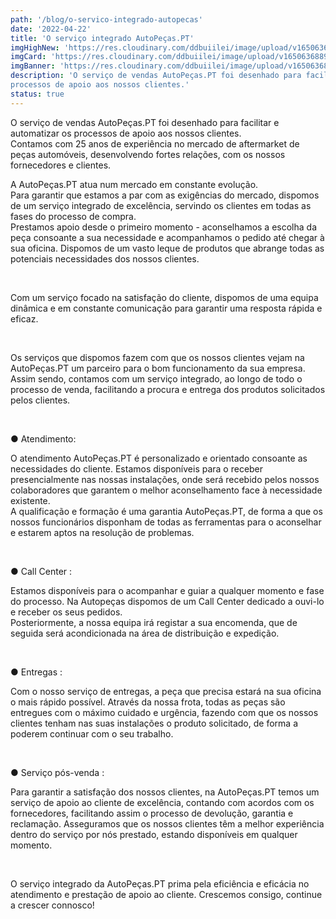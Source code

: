 ```yaml
---
path: '/blog/o-servico-integrado-autopecas'
date: '2022-04-22'
title: 'O serviço integrado AutoPeças.PT'
imgHighNew: 'https://res.cloudinary.com/ddbuiilei/image/upload/v1650636890/posts/post6/00.noticia-abril-desktop_kxklbk.jpg'
imgCard: 'https://res.cloudinary.com/ddbuiilei/image/upload/v1650636889/posts/post6/00.noticia-abril-mobile_of640m.jpg'
imgBanner: 'https://res.cloudinary.com/ddbuiilei/image/upload/v1650636890/posts/post6/00.noticia-abril-desktop_kxklbk.jpg'
description: 'O serviço de vendas AutoPeças.PT foi desenhado para facilitar e automatizar os 
processos de apoio aos nossos clientes.'
status: true
---
```


<div class="split">

<div>
<p>
O serviço de vendas AutoPeças.PT foi desenhado para facilitar e automatizar os 
processos de apoio aos nossos clientes. <br/>
Contamos com 25 anos de experiência no mercado de aftermarket de peças automóveis, 
desenvolvendo fortes relações, com os nossos fornecedores e clientes.
</p>

<p>
   A AutoPeças.PT atua num mercado em constante evolução.<br/>
Para garantir que estamos a par com as exigências do mercado, dispomos de um serviço integrado de 
excelência, servindo os clientes em todas as fases do processo de compra. <br/>
Prestamos apoio desde o primeiro momento - aconselhamos a escolha da peça consoante a sua 
necessidade e acompanhamos o pedido até chegar à sua oficina. Dispomos de um vasto leque de 
produtos que abrange todas as potenciais necessidades dos nossos clientes.
</p>

<br />
<p>
Com um serviço focado na satisfação do cliente, dispomos de uma equipa dinâmica e em constante 
comunicação para garantir uma resposta rápida e eficaz. 
</p>

<br />
<p>
Os serviços que dispomos fazem com que os nossos clientes vejam na AutoPeças.PT um parceiro para o 
bom funcionamento da sua empresa.  <br/>
Assim sendo, contamos com um serviço integrado, ao longo de todo o processo de venda, facilitando a 
procura e entrega dos produtos solicitados pelos clientes. 
</p>

<br />
<p>
   ●	Atendimento:</p>
   <p>
O atendimento AutoPeças.PT é personalizado e orientado consoante as necessidades do cliente. Estamos 
disponíveis para o receber presencialmente nas nossas instalações, onde será recebido pelos nossos 
colaboradores que garantem o melhor aconselhamento face à necessidade existente.  <br />
A qualificação e formação é uma garantia AutoPeças.PT, de forma a que os nossos funcionários 
disponham de todas as ferramentas para o aconselhar e estarem aptos na resolução de problemas. 

</p>
<br />
<p>
 ●	 Call Center :</p>
   <p>
Estamos disponíveis para o acompanhar e guiar a qualquer momento e fase do processo. Na Autopeças 
dispomos de um Call Center dedicado a ouvi-lo e receber os seus pedidos.  <br />
Posteriormente, a nossa equipa irá registar a sua encomenda, que de seguida será acondicionada na área 
de distribuição e expedição.
</p>
<br />
<p>
 ●	 Entregas :</p>
   <p>
Com o nosso serviço de entregas, a peça que precisa estará na sua oficina o mais rápido possível. Através 
da nossa frota, todas as peças são entregues com o máximo cuidado e urgência, fazendo com que os 
nossos clientes tenham nas suas instalações o produto solicitado, de forma a poderem continuar com o 
seu trabalho. 
</p>
<br />
<p>
 ●	 Serviço pós-venda :</p>
   <p>
Para garantir a satisfação dos nossos clientes, na AutoPeças.PT temos um serviço de apoio ao cliente de 
excelência, contando com acordos com os fornecedores, facilitando assim o processo de devolução, 
garantia e reclamação. Asseguramos que os nossos clientes têm a melhor experiência dentro do serviço 
por nós prestado, estando disponíveis em qualquer momento.
</p>
<br />

<p>
O serviço integrado da AutoPeças.PT prima pela eficiência e eficácia no atendimento e prestação de apoio 
ao cliente. Crescemos consigo, continue a crescer connosco!</p>

</div>


</div>